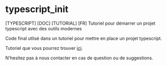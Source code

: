 # typescript_init
[TYPESCRIPT] [DOC] [TUTORIAL] [FR] Tutoriel pour démarrer un projet typescript avec des outils modernes

Code final utlisé dans un tutoriel pour mettre en place un projet typescript.

Tutoriel que vous pourrez trouver [ici](https://www.notion.so/etelcodedoc/D-marrer-un-projet-typescript-49843970944d4968892cf5df73314a4a).

N'hesitez pas à nous contacter en cas de question ou de suggestions.
